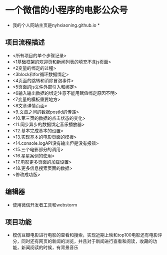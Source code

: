 
# 一个微信的小程序的电影公众号

* 我的个人网站主页是nyhxiaoning.github.io *

## 项目流程描述
- <所有项目的单个步骤记录>
- <1基础框架的欢迎页和新闻列表的填充不含js页面>
- <2变量的绑定的过程>
- <3block和for循环数据绑定>
- <4页面的跳转和消除冒泡事件>
- <5页面的js文件外部引入和绑定>
- <6输入输出数据的绑定注意不能用赋值绑定原因不明>
- <7变量的模板重要地方>
- <8文章详情页面>
- <9.文章之间的数据postId的传递>
- <10.第三页的数据的点击状态的变化>
- <11.同步异步的数据绑定音乐播放器>
- <12.基本完成基本的设置>
- <13.实现基本的电影页面的模板>
- <14.console.logAPI没有输出但是没有报错>
- <15.三个电影部分的调用>
- <16.星星案例的使用>
- <17.电影更多页面的加载设置>
- <18.更多信息搜索页面的数据>
- <修改成功版>

## 编辑器 
- 使用微信开发者工具和webstorm

## 项目功能

- 模仿豆瓣电影进行电影的查看和搜索，实现近期上映和top100电影还有电影评分，同时还有网页的新闻的浏览，并且对于新闻进行查看和阅读，收藏的功能，新闻阅读的时候，有背景音乐
